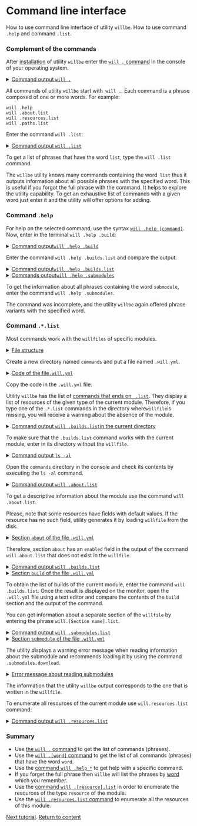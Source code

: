 # Command line interface

How to use command line interface of utility <code>willbe</code>. How to use command <code>.help</code> and command <code>.list</code>.

### Complement of the commands

After [installation](<Instalation.md>) of utility `willbe` enter the [`will .` command](../concept/Command.md#Commands-of-the-utility-willbe) in the console of your operating system.

<details>
  <summary><u>Command output <code>will .</code></u></summary>

```
[user@user ~]$ will .  
Command "."
Ambiguity. Did you mean?
  .help - Get help.
  .set - Command set.
  .resources.list - List information about resources of the current module.
  .paths.list - List paths of the current module.
  .submodules.list - List submodules of the current module.
  .reflectors.list - List avaialable reflectors.
  .steps.list - List avaialable steps.
  .builds.list - List avaialable builds.
  .exports.list - List avaialable exports.
  .about.list - List descriptive information about the module.
  .execution.list - List execution scenarios.
  .submodules.clean - Delete all downloaded submodules.
  .submodules.download - Download each submodule if such was not downloaded so far.
  .submodules.update - Update each submodule, checking for available updates for each submodule. Does nothing if all submodules have fixated version.
  .submodules.fixate - Fixate remote submodules. If URI of a submodule does not contain a version then version will be appended.
  .submodules.upgrade - Upgrade remote submodules. If a remote repository has any newer version of the submodule, then URI of the submodule will be upgraded with the latest available version.
  .shell - Execute shell command on the module.
  .clean - Clean current module. Delete genrated artifacts, temp files and downloaded submodules.
  .clean.what - Find out which files will be deleted by clean command.
  .build - Build current module with spesified criterion.
  .export - Export selected the module with spesified criterion. Save output to output file and archive.
  .with - Use "with" to select a module.
  .each - Use "each" to iterate each module in a directory.
```

</details>

All commands of utility `willbe` start with` will .`. Each command is a phrase composed of one or more words. For example:

```
will .help
will .about.list
will .resources.list
will .paths.list
```

Enter the command `will .list`:

<details>
  <summary><u>Command output <code>will .list</code></u></summary>

```
[user@user ~]$ will .list
Command ".list"
Ambiguity. Did you mean?
  .resources.list - List information about resources of the current module.
  .paths.list - List paths of the current module.
  .submodules.list - List submodules of the current module.
  .reflectors.list - List avaialable reflectors.
  .steps.list - List avaialable steps.
  .builds.list - List avaialable builds.
  .exports.list - List avaialable exports.
  .about.list - List descriptive information about the module.
  .execution.list - List execution scenarios.

```

</details>

To get a list of phrases that have the word `list`, type the `will .list` command.

The `willbe` utility knows many commands containing the word` list` thus it outputs information about all possible phrases with the specified word. This is useful if you forgot the full phrase with the command. It helps to explore the utility capability. To get an exhaustive list of commands with a given word just enter it and the utility will offer options for adding.

### Command `.help`

For help on the selected command, use the syntax [`will .help [command]`](../concept/Command.md#Commands-of-the-utility-willbe).    
Now, enter in the terminal `will .help .build`:

<details>
  <summary><u>Command output<code>will .help .build</code></u></summary>

```
[user@user ~]$ will .help .build
Command ".help .build"

  .build - Build current module with specified criterion.

```

</details>

Enter the command `will .help .builds.list` and compare the output.

<details>
  <summary><u>Command output<code>will .help .builds.list</code></u></summary>

```
[user@user ~]$ will .help .builds.list
Command ".help .builds.list"

  .builds.list - List avaialable builds.

```

</details>

<details>
  <summary><u>Commands output<code>will .help .submodules</code></u></summary>

```
[user@user ~]$ will .help .submodules
Command ".help .submodules"

  .submodules.list - List submodules of the current module.
  .submodules.clean - Delete all downloaded submodules.
  .submodules.download - Download each submodule if such was not downloaded so far.
  .submodules.update - Update each submodule, checking for available updates for each submodule. Does nothing if all submodules have fixated version.
  .submodules.fixate - Fixate remote submodules. If URI of a submodule does not contain a version then version will be appended.
  .submodules.upgrade - Upgrade remote submodules. If a remote repository has any newer version of the submodule, then URI of the submodule will be upgraded with the latest available version.

```

</details>

To get the information about all phrases containing the word `submodule`, enter the command `will .help .submodules`.

The command was incomplete, and the utility `willbe` again offered phrase variants with the specified word.

### Command `.*.list`  

Most commands work with the `willfiles` of specific modules.


<details>
  <summary><u>File structure</u></summary>

```
commands
    └── .will.yml

```

</details>

Create a new directory named `commands` and put a file named `.will.yml`.

<details>

  <summary><u>Code of the file<code>.will.yml</code></u></summary>

```yaml
about :
  name : test
  description : "To test commands of willbe-package"
  version : 0.0.1

submodule :

  Tools : git+https:///github.com/Wandalen/wTools.git/out/wTools#master
  PathFundamentals : git+https:///github.com/Wandalen/wPathFundamentals.git/out/wPathFundamentals#master

path :

  proto : 'proto'
  out.debug : 'out/debug'

step :

  delete.proto :
    inherit : files.delete
    filePath: path::proto

  delete.out.debug :
    inherit : files.delete
    filePath : path::out.debug

build :

  debug :
    criterion :
      default : 1
    steps :
      - submodules.download
      - delete.out.debug
      - delete.proto

```

</details>

Copy the code in the `.will.yml` file.  

Utility `willbe` has the list of [commands that ends on ` .list`](../concept/Command.md#Commands-of-the-utility-willbe). They display a list of resources of the given type of the current module. Therefore, if you type one of the `.*.list` commands in the directory where` willfile `is missing, you will receive a warning about the absence of the module.

<details>
  <summary><u>Command output <code>will .builds.list</code>in the current directory</u></summary>

```
[user@user ~]$ will .builds.list
Command .builds.list
Found no module::/[path] at "/[path]"

```

</details>

To make sure that the `.builds.list` command works with the current module, enter in its  directory without the `willfile`.

<details>
  <summary><u>Command output <code>ls -al</code></u></summary>

```
[user@user ~]$ ls -al
total 12
drwxr-xr-x 2 user user 4096 Mar 11 11:27 .
drwxr-xr-x 6 user user 4096 Mar 11 11:27 ..
-rw-r--r-- 1 user user  917 Mar  4 15:07 .will.yml

```

</details>

Open the `commands` directory in the console and check its contents by executing the `ls -al` command.

<details>
  <summary><u>Command output <code>will .about.list</code></u></summary>

```
About
  name : 'test'
  description : 'To test commands of willbe-package'
  version : '0.0.1'
  enabled : 1
```

</details>

To get a descriptive information about the module use the command `will .about.list`.

Please, note that some resources have fields with default values. If the resource has no such field, utility generates it by loading `willfile` from the disk.

<details>
  <summary><u>Section <code>about</code> of the file <code>.will.yml</code></u></summary>

```yaml
about :
  name : test
  description : "To test commands of willbe-package"
  version : 0.0.1

```

</details>

Therefore,  section `about` has an `enabled` field in the output of the command `will.about.list` that does not exist in the `willfile`.

<details>
  <summary><u>Command output <code>will .builds.list</code></u></summary>

```
[user@user ~]$ will .builds.list
Command ".builds.list"
...
build::debug
  criterion :
    default : 1
  steps :
    - submodules.download
    - delete.out.debug
    - delete.proto

```

</details>
<details>
  <summary><u>Section <code>build</code> of the file <code>.will.yml</code></u></summary>

```yaml
build :

  debug :
    criterion :
      default : 1
    steps :
      - submodules.download
      - delete.out.debug
      - delete.proto

```

</details>

To obtain the list of builds of the current module, enter the command `will .builds.list`. Once the result is displayed on the monitor, open the `.will.yml` file using a text editor and compare the contents of the `build` section and the output of the command.

You can get information about a separate section of the `willfile` by entering the phrase `will.[Section name].list`.


<details>
  <summary><u>Command output <code>will .submodules.list</code></u></summary>

```
[user@user ~]$ will .submodules.list
Command ".submodules.list"
   . Read : /path_to_file/submodules/.will.yml
 . Read 1 willfiles in 0.084s
 ! Failed to read submodule::Tools, try to download it with .submodules.download or even clean it before downloading
 ! Failed to read submodule::PathFundamentals, try to download it with .submodules.download or even clean it before downloading
submodule::Tools
  path : git+https:///github.com/Wandalen/wTools.git/out/wTools#master
  isDownloaded : false
  Exported builds : []
submodule::PathFundamentals
  path : git+https:///github.com/Wandalen/wPathFundamentals.git/out/wPathFundamentals#master
  isDownloaded : false
  Exported builds : []

```

</details>

<details>
  <summary><u>Section <code>submodule</code> of the file <code>.will.yml</code></u></summary>

```yaml
submodule :

  Tools : git+https:///github.com/Wandalen/wTools.git/out/wTools#master
  PathFundamentals : git+https:///github.com/Wandalen/wPathFundamentals.git/out/wPathFundamentals#master

```

</details>

The utility displays a warning error message when reading information about the submodule and recommends loading it by using the command `.submodules.download`.


<details>
  <summary><u>Error message about reading submodules</u></summary>

```
! Failed to read submodule::Tools, try to download it with .submodules.download or even clean it before downloading
! Failed to read submodule::PathFundamentals, try to download it with .submodules.download or even clean it before downloading

```

</details>

The information that the utility `willbe` output corresponds to the one that is written in the `willfile`.

To enumerate all resources of the current module use `will.resources.list` command:

<details>
  <summary><u>Command output <code>will .resources.list</code></u></summary>

```
[user@user ~]$ will .resources.list
  . Read : /path_to_file/.will.yml
 ! Failed to read submodule::Tools, try to download it with .submodules.download or even .clean it before downloading
 ! Failed to read submodule::PathFundamentals, try to download it with .submodules.download or even .clean it before downloading
 . Read 1 willfiles in 1.865s

About
  name : 'test'
  description : 'To test commands of willbe-package'
  version : '0.0.1'
  enabled : 1

Paths
  will : '/usr/lib/node_modules/willbe/proto/dwtools/atop/will/Exec'
  module.willfiles : '/home/dmytry/Документы/UpWork/IntellectualServiceMysnyk/willbe/sample/version2/CLI/.will.yml'
  module.dir : '/home/dmytry/Документы/UpWork/IntellectualServiceMysnyk/willbe/sample/version2/CLI'
  proto : 'proto'
  out.debug : 'out/debug'

submodule::Tools
  path : git+https:///github.com/Wandalen/wTools.git/out/wTools#master
  isDownloaded : false
  Exported builds : []

submodule::PathFundamentals
  path : git+https:///github.com/Wandalen/wPathFundamentals.git/out/wPathFundamentals#master
  isDownloaded : false
  Exported builds : []

step::delete.proto
  opts :
    filePath : path::proto
  inherit :
    files.delete

step::delete.out.debug
  opts :
    filePath : path::out.debug
  inherit :
    files.delete

build::debug
  criterion :
    default : 1
  steps :
    submodules.download
    delete.out.debug
    delete.proto

```

</details>

### Summary

- Use [the `will .` command](#command-help) to get the list of commands (phrases).
- Use the [`will .[word]` command](#command-help) to get the list of all commands (phrases) that have the word `word`.
- Use the [command `will .help *`](#команда-help) to get help with a specific command.
- If you forget the full phrase then `willbe` will list the phrases by [word](#CLI) which you remember.
- Use the [command `will .[resource].list`](#Command-list) in order to enumerate the resources of the type `resource` of the module.
- Use the [`will .resources.list` command](#Command-list) to enumerate all the resources of this module.

[Next tutorial](FirstWillFile.md).
[Return to content](../README.md#tutorials)
